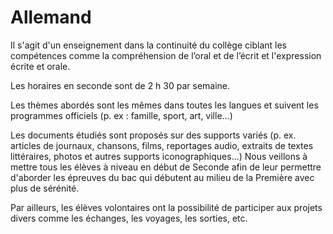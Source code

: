 # Allemand

Il s'agit d'un enseignement dans la continuité du collège ciblant les compétences comme la compréhension de l’oral et de l’écrit et l'expression écrite et orale.

Les horaires en seconde sont de 2 h 30 par semaine.

Les thèmes abordés sont les mêmes dans toutes les langues et suivent les programmes officiels (p. ex : famille, sport, art, ville...)

Les documents étudiés sont proposés sur des supports variés (p. ex. articles de journaux, chansons, films, reportages audio, extraits de textes littéraires, photos et autres supports iconographiques...)
Nous veillons à mettre tous les élèves à niveau en début de Seconde afin de leur permettre d'aborder les épreuves du bac qui débutent au milieu de la Première avec plus de sérénité.

Par ailleurs, les élèves volontaires ont la possibilité de participer aux projets divers comme les échanges, les voyages, les sorties, etc.




